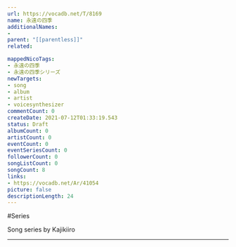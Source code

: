 ```yaml
---
url: https://vocadb.net/T/8169
name: 永遠の四季
additionalNames: 
- 
parent: "[[parentless]]"
related:

mappedNicoTags:
- 永遠の四季
- 永遠の四季シリーズ
newTargets:
- song
- album
- artist
- voicesynthesizer
commentCount: 0
createDate: 2021-07-12T01:33:19.543
status: Draft
albumCount: 0
artistCount: 0
eventCount: 0
eventSeriesCount: 0
followerCount: 0
songListCount: 0
songCount: 8
links: 
- https://vocadb.net/Ar/41054
picture: false
descriptionLength: 24
---
```


#Series

Song series by Kajikiiro

---

